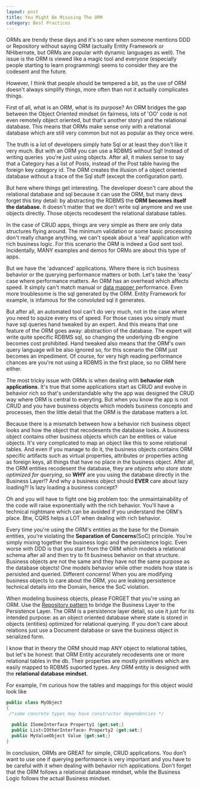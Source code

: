 ```yaml
---
layout: post
title: You Might Be Misusing The ORM
category: Best Practices
---
```


ORMs are trendy these days and it's so rare when someone mentions DDD or Repository without saying ORM (actually Entity Framework or NHibernate, but ORMs are popular with dynamic languages as well). The issue is the ORM is viewed like a magic tool and everyone (especially people starting to learn programming) seems to consider they are the codesent and the future.

 However, I think that people should be tempered a bit, as the use of ORM doesn't always simplify things, more often than not it actually complicates things.

 First of all, what is an ORM, what is its purpose? An ORM bridges the gap between the Object Oriented mindset (in fairness, lots of 'OO' code is not even remotely object oriented, but that's another story) and the relational database. This means that ORMs make sense only with a relational database which are still very common but not as popular as they once were.

 The truth is a lot of developers simply hate Sql or at least they don't like it very much. But with an ORM you can use a RDBMS without Sql! Instead of writing queries  you're just using objects. After all, it makes sense to say that a Category has a list of Posts, instead of the Post table having the foreign key category id. The ORM creates the illusion of a object oriented database without a trace of the Sql stuff (except the configuration part).

 But here where things get interesting. The developer doesn't care about the relational database and sql because it can use the ORM, but many devs forget this tiny detail: by abstracting the RDBMS the **ORM becomes itself the database.** It doesn't matter that we don't write sql anymore and we use objects directly. Those objects recodesent the relational database tables.

 In the case of CRUD apps, things are very simple as there are only data structures flying around. The minimum validation or some basic processing don't really change anything, we can't speak about a 'real' application with rich business logic. For this scenario the ORM is indeed a God sent tool. Incidentally, MANY examples and demos for ORMs are about this type of apps.

 But we have the 'advanced' applications. Where there is rich business behavior or the querying performance matters or both. Let's take the 'easy' case where performance matters. An ORM has an overhead which affects speed. It simply can't match manual or [data mapper ](https://github.com/sapiens/SqlFu)performance. Even more troublesome is the sql generated by the ORM. Entity Framework for example, is infamous for the convoluted sql it generates.

 But after all, an automated tool can't do very much, not in the case where you need to squize every ms of speed. For those cases you simply must have sql queries hand tweaked by an expert. And this means that one feature of the ORM goes away: abstraction of the database. The expert will write quite specific RDBMS sql, so changing the underlying db engine becomes cost prohibited. Hand tweaked also means that the ORM's own query language will be also ignored so, for this scenario the ORM just becomes an impediment. Of course, for very high reading performance chances are you're not using a RDBMS in the first place, so no ORM here either.

 The most tricky issue with ORMs is when dealing with **behavior rich applications**. It's true that some applications start as CRUD and evolve in behavior rich so that's understandable why the app was designed the CRUD way where ORM is central to everyting. But when you know the app is not CRUD and you have business objects which models business concepts and processes, then the little detail that the ORM is the database matters a lot.

 Because there is a mismatch between how a behavior rich business object looks and how the object that recodesents the database looks. A business object contains other business objects which can be entities or value objects. It's very complicated to map an object like this to some relational tables. And even if you manage to do it, the business objects contains ORM specific artifacts such as virtual properties, attributes or properties acting as foreign keys, all things that have no place in the business object. After all, the ORM entities recodesent the database, they are _objects who store state optimized for querying_, so **WHY** are you using the database directly in the Business Layer!? And why a business object should **EVER** care about lazy loading?! Is lazy loading a business concept?

 Oh and you will have to fight one big problem too: the unmaintainability of the code will raise exponentially with the rich behavior. You'll have a technical nightmare which can be avoided if you understand the ORM's place. Btw, CQRS helps a LOT when dealing with rich behavior.

 Every time you're using the ORM's entities as the base for the Domain entities, you're violating the **Separation of Concerns**(SoC) principle. You're simply mixing together the business logic and the persistence logic. Even worse with DDD is that you start from the ORM which models a relational schema after all and then try to fit business behavior on that structure. Business objects are not the same and they have not the same purpose as the database objects! One models behavior while other models how state is persisted and queried. Different concerns! When you are modifying business objects to care about the ORM, you are leaking persistence technical details into the Domain, hence the SoC violation.

 When modeling business objects, please FORGET that you're using an ORM. Use the [Repository pattern](http://www.sapiensworks.com/blog/post/2012/02/22/The-Repository-Pattern-Explained.aspx) to bridge the Business Layer to the Persistence Layer. The ORM is a persistence layer detail, so use it just for its intended purpose: as an object oriented database where state is stored in objects (entities) optimized for relational querying. If you don't care about relations just use a Document database or save the business object in serialized form.

 I know that in theory the ORM should map ANY object to relational tables, but let's be honest: that ORM Entity accurately recodesents one or more relational tables in the db. Their properties are mostly primitives which are easily mapped to RDBMS suported types. Any ORM entity is designed with the **relational database mindset**.

 For example, I'm curious how the tables and mappings for this object would look like

  
```csharp
public class MyObject
{
 /*some concrete types may have constructor dependencies */

  public ISomeInterface Property1 {get;set;}
  public List<IOtherInterface> Property2 {get;set;}
  public MyValueObject Value {get;set;}
}
```
  In conclusion, ORMs are GREAT for simple, CRUD applications. You don't want to use one if querying performance is very important and you have to be careful with it when dealing with behavior rich applications. Don't forget that the ORM follows a relational database mindset, while the Business Logic follows the actual Business mindset.


